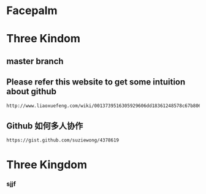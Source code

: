 ﻿# Facepalm

# Three Kindom
## master branch
## Please refer this website to get some intuition about github
    http://www.liaoxuefeng.com/wiki/0013739516305929606dd18361248578c67b8067c8c017b000/00137628548491051ccfaef0ccb470894c858999603fedf000
## Github 如何多人协作
    https://gist.github.com/suziewong/4378619
# Three Kingdom

### sjjf